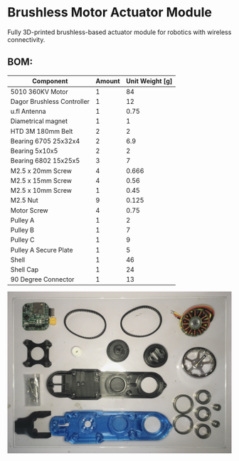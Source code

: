 # Brushless Motor Actuator Module
Fully 3D-printed brushless-based actuator module for robotics with wireless connectivity.

## BOM:

| Component                  | Amount | Unit Weight [g] |
|----------------------------|--------|-----------------|
| 5010 360KV Motor           | 1      | 84              |
| Dagor Brushless Controller | 1      | 12              |
| u.fl Antenna		     | 1      | 0.75		|
| Diametrical magnet         | 1      | 1               |
| HTD 3M 180mm Belt	     | 2      | 2		|
| Bearing 6705 25x32x4       | 2      | 6.9             |
| Bearing 5x10x5	     | 2      |	2 	        |
| Bearing 6802 15x25x5	     | 3      | 7               |
| M2.5 x 20mm Screw	     | 4      | 0.666           |
| M2.5 x 15mm Screw          | 4      | 0.56            |
| M2.5 x 10mm Screw          | 1      | 0.45            |
| M2.5 Nut		     | 9      | 0.125		|
| Motor Screw		     | 4      | 0.75		|
| Pulley A		     | 1      | 2		|
| Pulley B		     | 1      | 7		|
| Pulley C		     | 1      | 9		|
| Pulley A Secure Plate	     | 1      | 5		|
| Shell			     | 1      | 46 		|
| Shell Cap		     | 1      | 24		|
| 90 Degree Connector	     | 1      | 13		|

![exploded](Images/BOMexploded.JPG)

